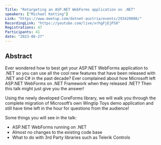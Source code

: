 ```yaml
---
Title: "Retargeting an ASP.NET WebForms application on .NET"
speakers: ["Michael Ketting"]
Link: "https://www.meetup.com/dotnet-austria/events/293429080/"
RecordingLink: "https://youtube.com/live/xrhgFjEjPS0"
Registrations: 47
Participants: 41
date: "2023-06-27"
---
```

## Abstract
Ever wondered how to best get your ASP.NET WebForms application to .NET so you can use all the cool new features that have been released with .NET and C# in the past decade? Ever complained about how Microsoft left ASP.NET WebForms on .NET Framework when they released .NET? Then this talk might just give you the answer!

Using the newly developed CoreForms library, we will walk you through the complete migration of Microsoft’s own Wingtip Toys demo application and still have time left in the hour for questions from the audience!

Some things you will see in the talk:

- ASP.NET WebForms running on .NET
- Almost no changes to the existing code base
- What to do with 3rd Party libraries such as Telerik Controls


